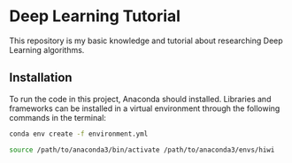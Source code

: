 # Deep Learning Tutorial
This repository is my basic knowledge and tutorial about researching Deep Learning algorithms.
## Installation
To run the code in this project, Anaconda should installed. Libraries and frameworks can be installed in a virtual environment through the following commands in the terminal:
```bash
conda env create -f environment.yml
```
```bash
source /path/to/anaconda3/bin/activate /path/to/anaconda3/envs/hiwi
```